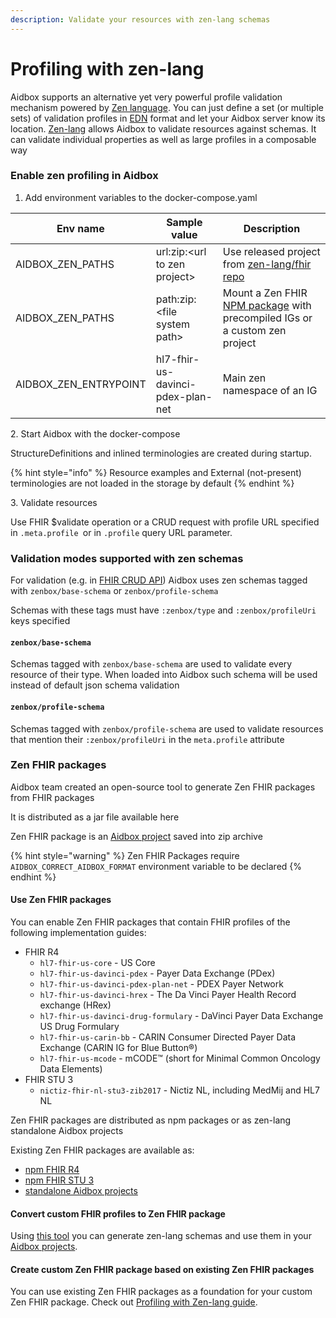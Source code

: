```yaml
---
description: Validate your resources with zen-lang schemas
---
```


# Profiling with zen-lang

Aidbox supports an alternative yet very powerful profile validation mechanism powered by [Zen language](https://github.com/zen-lang/zen). You can just define a set (or multiple sets) of validation profiles in [EDN](https://github.com/edn-format/edn) format and let your Aidbox server know its location. [Zen-lang](https://github.com/zen-lang/zen) allows Aidbox to validate resources against schemas. It can validate individual properties as well as large profiles in a composable way

### Enable zen profiling in Aidbox

1. Add environment variables to the docker-compose.yaml

| Env name                | Sample value                      | Description                                                                                                             |
| ----------------------- | --------------------------------- | ----------------------------------------------------------------------------------------------------------------------- |
| AIDBOX\_ZEN\_PATHS      | url:zip:\<url to zen project>     | Use released project from [zen-lang/fhir repo](https://github.com/zen-lang/fhir/releases/latest)                        |
| AIDBOX\_ZEN\_PATHS      | path:zip:\<file system path>      | Mount a Zen FHIR [NPM package](https://www.npmjs.com/search?q=%40zen-lang) with precompiled IGs or a custom zen project |
| AIDBOX\_ZEN\_ENTRYPOINT | hl7-fhir-us-davinci-pdex-plan-net | Main zen namespace of an IG                                                                                             |

&#x20;2\. Start Aidbox with the docker-compose

StructureDefinitions and inlined terminologies are created during startup.&#x20;

{% hint style="info" %}
Resource examples and External (not-present) terminologies are not loaded in the storage by default
{% endhint %}

&#x20;3\. Validate resources&#x20;

Use FHIR $validate operation or a CRUD request with profile URL specified in `.meta.profile `or in `.profile` query URL parameter.

### Validation modes supported with zen schemas

For validation (e.g. in [FHIR CRUD API](../api-1/api/crud-1/)) Aidbox uses zen schemas tagged with `zenbox/base-schema` or `zenbox/profile-schema`

Schemas with these tags must have `:zenbox/type` and `:zenbox/profileUri` keys specified

#### `zenbox/base-schema`

Schemas tagged with `zenbox/base-schema` are used to validate every resource of their type. When loaded into Aidbox such schema will be used instead of default json schema validation

#### `zenbox/profile-schema`

Schemas tagged with `zenbox/profile-schema` are used to validate resources that mention their `:zenbox/profileUri` in the `meta.profile` attribute

### Zen FHIR packages

Aidbox team created an open-source tool to generate Zen FHIR packages from FHIR packages

It is distributed as a jar file available here&#x20;

Zen FHIR  package is an [Aidbox project](../aidbox-configuration/aidbox-zen-lang-project.md) saved into zip archive

{% hint style="warning" %}
Zen FHIR Packages require `AIDBOX_CORRECT_AIDBOX_FORMAT` environment variable to be declared
{% endhint %}

#### Use Zen FHIR packages

You can enable Zen FHIR packages that contain FHIR profiles of the following implementation guides:

* FHIR R4
  * `hl7-fhir-us-core` - US Core
  * `hl7-fhir-us-davinci-pdex` - Payer Data Exchange (PDex)
  * `hl7-fhir-us-davinci-pdex-plan-net` - PDEX Payer Network
  * `hl7-fhir-us-davinci-hrex` - The Da Vinci Payer Health Record exchange (HRex)
  * `hl7-fhir-us-davinci-drug-formulary` - DaVinci Payer Data Exchange US Drug Formulary
  * `hl7-fhir-us-carin-bb` - CARIN Consumer Directed Payer Data Exchange (CARIN IG for Blue Button®)
  * `hl7-fhir-us-mcode` - mCODE™ (short for Minimal Common Oncology Data Elements)
* FHIR STU 3
  * `nictiz-fhir-nl-stu3-zib2017` - Nictiz NL, including MedMij and HL7 NL

Zen FHIR packages are distributed as npm packages or as zen-lang standalone Aidbox projects

Existing Zen FHIR packages are available as:

* [npm FHIR R4](https://www.npmjs.com/browse/depended/@zen-lang/hl7-fhir-r4-core)&#x20;
* [npm FHIR STU 3](https://www.npmjs.com/browse/depended/@zen-lang/hl7-fhir-r3-core)
* [standalone Aidbox projects](https://github.com/zen-lang/fhir/releases/latest)

#### Convert custom FHIR profiles to Zen FHIR package

Using [this tool](https://github.com/zen-lang/fhir/blob/main/README.md) you can generate zen-lang schemas and use them in your [Aidbox projects](../aidbox-configuration/aidbox-zen-lang-project.md).

#### Create custom Zen FHIR package based on existing Zen FHIR packages

You can use existing Zen FHIR packages as a foundation for your custom Zen FHIR package. Check out [Profiling with Zen-lang guide](draft-profiling-with-zen-lang.md).
